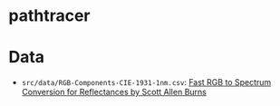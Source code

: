 # pathtracer

# Data
* `src/data/RGB-Components-CIE-1931-1nm.csv`: [Fast RGB to Spectrum Conversion for Reflectances by Scott Allen Burns](http://scottburns.us/fast-rgb-to-spectrum-conversion-for-reflectances/)
